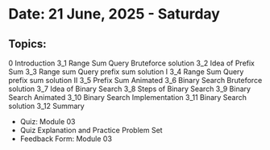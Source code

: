 # Date: 21 June, 2025 - Saturday

## Topics:
0 Introduction
3_1 Range Sum Query Bruteforce solution
3_2 Idea of Prefix Sum
3_3 Range sum Query prefix sum solution I
3_4 Range Sum Query prefix sum solution II
3_5 Prefix Sum Animated
3_6 Binary Search Bruteforce solution
3_7 Idea of Binary Search
3_8 Steps of Binary Search
3_9 Binary Search Animated
3_10 Binary Search Implementation
3_11 Binary Search solution
3_12 Summary
- Quiz: Module 03
- Quiz Explanation and Practice Problem Set
- Feedback Form: Module 03